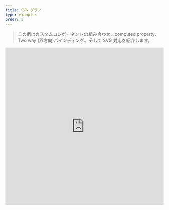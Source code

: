 ```yaml
---
title: SVG グラフ
type: examples
order: 5
---
```


> この例はカスタムコンポーネントの組み合わせ、computed property、Two way (双方向)バインディング、そして SVG 対応を紹介します。

<iframe width="100%" height="500" src="https://jsfiddle.net/yyx990803/8rj70kh1/embedded/result,html,js,css" allowfullscreen="allowfullscreen" frameborder="0"></iframe>
